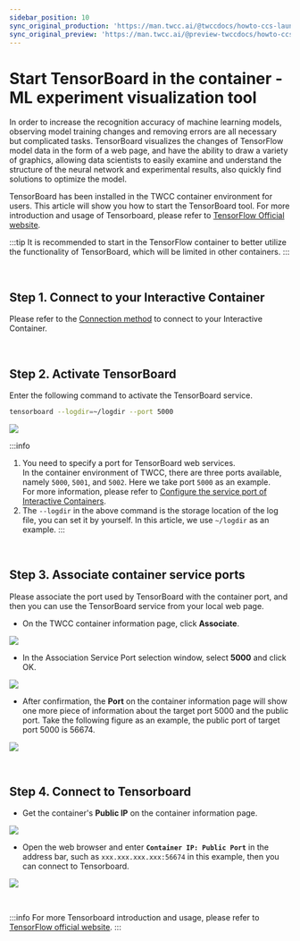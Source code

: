 ```yaml
---
sidebar_position: 10
sync_original_production: 'https://man.twcc.ai/@twccdocs/howto-ccs-launch-tensorboard-en' 
sync_original_preview: 'https://man.twcc.ai/@preview-twccdocs/howto-ccs-launch-tensorboard-en' 
---
```


# Start TensorBoard in the container - ML experiment visualization tool

In order to increase the recognition accuracy of machine learning models, observing model training changes and removing errors are all necessary but complicated tasks. TensorBoard visualizes the changes of TensorFlow model data in the form of a web page, and have the ability to draw a variety of graphics, allowing data scientists to easily examine and understand the structure of the neural network and experimental results, also quickly find solutions to optimize the model.

TensorBoard has been installed in the TWCC container environment for users. This article will show you how to start the TensorBoard tool. For more introduction and usage of Tensorboard, please refer to [TensorFlow Official website](https://www.tensorflow.org/tensorboard).

:::tip
It is recommended to start in the TensorFlow container to better utilize the functionality of TensorBoard, which will be limited in other containers.
:::

<br/>

## Step 1. Connect to your Interactive Container

Please refer to the [<ins>Connection method</ins>](https://man.twcc.vip/en/docs/ccs/user-guides/creation-and-connection/connect-to-your-container) to connect to your Interactive Container.

<br/>


## Step 2. Activate TensorBoard

Enter the following command to activate the TensorBoard service.

```bash
tensorboard --logdir=~/logdir --port 5000
```

![](https://cos.twcc.ai/SYS-MANUAL/uploads/upload_33abbf06c6561af711929eee558586c5.png)

:::info
1. You need to specify a port for TensorBoard web services. <br/>In the container environment of TWCC, there are three ports available, namely `5000`, `5001`, and `5002`. Here we take port `5000` as an example. <br/>For more information, please refer to [<ins>Configure the service port of Interactive Containers</ins>](https://man.twcc.vip/en/docs/ccs/tutorials/configure-service-ports/#associate-service-ports). 
3. The `--logdir` in the above command is the storage location of the log file, you can set it by yourself. In this article, we use `~/logdir` as an example.
:::

<br/>


## Step 3. Associate container service ports

Please associate the port used by TensorBoard with the container port, and then you can use the TensorBoard service from your local web page.

- On the TWCC container information page, click **Associate**.

![](https://cos.twcc.ai/SYS-MANUAL/uploads/upload_89aeaf9804fa985f97c53a9079df84a1.png)

- In the Association Service Port selection window, select **5000** and click OK.

![](https://cos.twcc.ai/SYS-MANUAL/uploads/upload_68fc744ec4a0630942f6a1c3e0b32544.png)


- After confirmation, the **Port** on the container information page will show one more piece of information about the target port 5000 and the public port. Take the following figure as an example, the public port of target port 5000 is 56674.

![](https://cos.twcc.ai/SYS-MANUAL/uploads/upload_99e217be234e88b2d6bfa1652d157d1b.png)

<br/>


## Step 4. Connect to Tensorboard
- Get the container's **Public IP** on the container information page.

![](https://cos.twcc.ai/SYS-MANUAL/uploads/upload_a972e0bb5cd199a1fb3d38ea2cfc7d4b.png)

- Open the web browser and enter **`Container IP: Public Port`** in the address bar, such as `xxx.xxx.xxx.xxx:56674` in this example, then you can connect to Tensorboard.

![](https://cos.twcc.ai/SYS-MANUAL/uploads/upload_efab9cdf24eb0d8abbc3b75bd60e3eac.png)

<br/>


:::info
For more Tensorboard introduction and usage, please refer to [<ins>TensorFlow official website</ins>](https://www.tensorflow.org/tensorboard).
:::